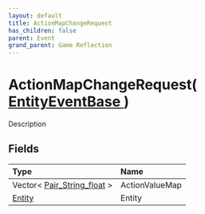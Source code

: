```yaml
---
layout: default
title: ActionMapChangeRequest
has_children: false
parent: Event
grand_parent: Game Reflection
---
```

# ActionMapChangeRequest( [ EntityEventBase ](/riftbreaker-wiki/docs/game-reflection/events/entity_event_base/) )
Description 

## Fields

| Type | Name |
|:----------|:--------------|
| Vector< [Pair_String_float](/riftbreaker-wiki/docs/game-reflection/classes/pair__string_float/) > | ActionValueMap |
| [Entity](/riftbreaker-wiki/docs/game-reflection/classes/entity/) | Entity |


